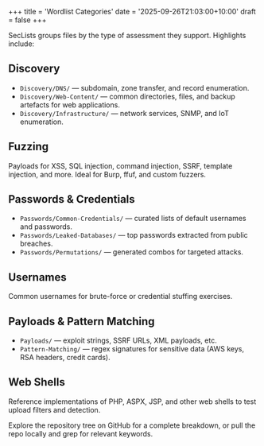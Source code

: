 +++
title = 'Wordlist Categories'
date = '2025-09-26T21:03:00+10:00'
draft = false
+++

SecLists groups files by the type of assessment they support. Highlights include:

## Discovery

- `Discovery/DNS/` — subdomain, zone transfer, and record enumeration.
- `Discovery/Web-Content/` — common directories, files, and backup artefacts for web applications.
- `Discovery/Infrastructure/` — network services, SNMP, and IoT enumeration.

## Fuzzing

Payloads for XSS, SQL injection, command injection, SSRF, template injection, and more. Ideal for Burp, ffuf, and custom fuzzers.

## Passwords & Credentials

- `Passwords/Common-Credentials/` — curated lists of default usernames and passwords.
- `Passwords/Leaked-Databases/` — top passwords extracted from public breaches.
- `Passwords/Permutations/` — generated combos for targeted attacks.

## Usernames

Common usernames for brute-force or credential stuffing exercises.

## Payloads & Pattern Matching

- `Payloads/` — exploit strings, SSRF URLs, XML payloads, etc.
- `Pattern-Matching/` — regex signatures for sensitive data (AWS keys, RSA headers, credit cards).

## Web Shells

Reference implementations of PHP, ASPX, JSP, and other web shells to test upload filters and detection.

Explore the repository tree on GitHub for a complete breakdown, or pull the repo locally and grep for relevant keywords.
